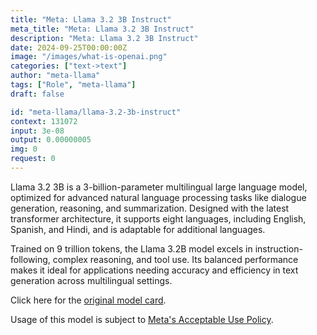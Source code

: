 ```yaml
---
title: "Meta: Llama 3.2 3B Instruct"
meta_title: "Meta: Llama 3.2 3B Instruct"
description: "Meta: Llama 3.2 3B Instruct"
date: 2024-09-25T00:00:00Z
image: "/images/what-is-openai.png"
categories: ["text->text"]
author: "meta-llama"
tags: ["Role", "meta-llama"]
draft: false

id: "meta-llama/llama-3.2-3b-instruct"
context: 131072
input: 3e-08
output: 0.00000005
img: 0
request: 0
---
```


Llama 3.2 3B is a 3-billion-parameter multilingual large language model, optimized for advanced natural language processing tasks like dialogue generation, reasoning, and summarization. Designed with the latest transformer architecture, it supports eight languages, including English, Spanish, and Hindi, and is adaptable for additional languages.

Trained on 9 trillion tokens, the Llama 3.2B model excels in instruction-following, complex reasoning, and tool use. Its balanced performance makes it ideal for applications needing accuracy and efficiency in text generation across multilingual settings.

Click here for the [original model card](https://github.com/meta-llama/llama-models/blob/main/models/llama3_2/MODEL_CARD.md).

Usage of this model is subject to [Meta's Acceptable Use Policy](https://www.llama.com/llama3/use-policy/).

